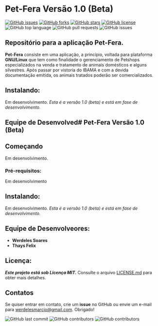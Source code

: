 # Pet-Fera Versão 1.0 (Beta)

[![GitHub issues](https://img.shields.io/github/issues/werdelesmarcio/PetFera3.0)](https://github.com/werdelesmarcio/PetFera3.0/issues)  [![GitHub forks](https://img.shields.io/github/forks/werdelesmarcio/PetFera3.0)](https://github.com/werdelesmarcio/PetFera3.0/network)  [![GitHub stars](https://img.shields.io/github/stars/werdelesmarcio/PetFera3.0)](https://github.com/werdelesmarcio/PetFera3.0/stargazers)  [![GitHub license](https://img.shields.io/github/license/werdelesmarcio/PetFera3.0)](https://github.com/werdelesmarcio/PetFera3.0/blob/main/LICENSE)  ![GitHub top language](https://img.shields.io/github/languages/top/werdelesmarcio/PetFera3.0)  ![GitHub pull requests](https://img.shields.io/github/issues-pr/werdelesmarcio/PetFera3.0)  ![GitHub issues](https://img.shields.io/github/issues/werdelesmarcio/PetFera3.0)  

## Repositório para a aplicação Pet-Fera.

**Pet-Fera** consiste em uma aplicação, a princípio, voltada para plataforma **GNU/Linux** que tem como finalidade o gerenciamento de Petshops especializados na venda e tratamento de animais domésticos e alguns silvestres. Após passar por vistoria do IBAMA e com a devida documentação emitida, os animais tratados poderão ser comercializados. 

## Instalando:
Em desenvolvimento.
_Esta é a versão 1.0 (beta) e está em fase de desenvolvimento._

## Equipe de Desenvolved# Pet-Fera Versão 1.0 (Beta)

## Começando
Em desenvolvimento.

### Pré-requisitos:
Em desenvolvimento

## Instalando:
Em desenvolvimento.
_Esta é a versão 1.0 (beta) e está em fase de desenvolvimento._

## Equipe de Desenvolveores:
* **Werdeles Soares**
* **Thays Felix**

## Licença: 
***Este projeto está sob Licença MIT.***
Consulte o arquivo [LICENSE.md](https://github.com/werdelesmarcio/PetFera3.0/blob/main/LICENSE) para obter mais detalhes.

## Contatos
Se quiser entrar em contato, crie um **issue** no GitHub ou envie um e-mail para werdelesmarcio@gmail.com. Obrigado!


<img alt="GitHub last commit" src="https://img.shields.io/github/last-commit/werdelesmarcio/PetFera3.0?style=for-the-badge">  <img alt="GitHub contributors" src="https://img.shields.io/github/contributors/werdelesmarcio/PetFera3.0?style=for-the-badge">  <img alt="GitHub contributors" src="https://img.shields.io/github/repo-size/werdelesmarcio/PetFera3.0?label=REPOSIT%C3%93RIO&logo=GITHUB&style=for-the-badge">
